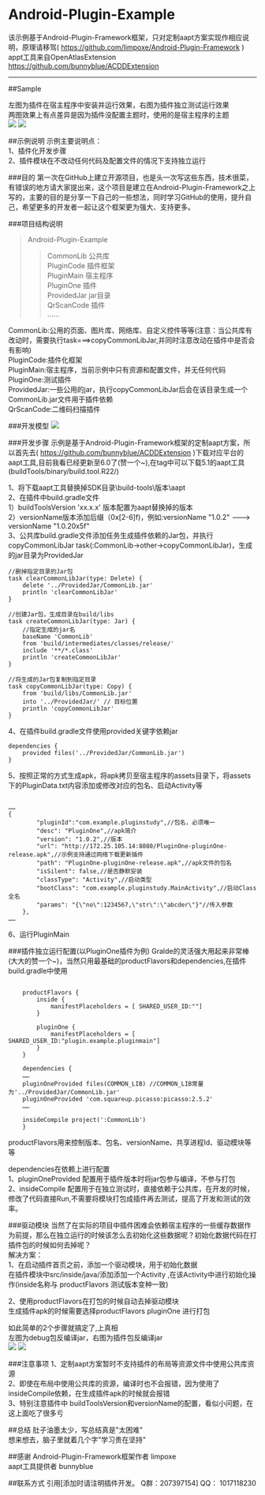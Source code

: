 # Android-Plugin-Example

该示例基于Android-Plugin-Framework框架，只对定制aapt方案实现作相应说明，原理请移驾( https://github.com/limpoxe/Android-Plugin-Framework )<br>
appt工具来自OpenAtlasExtension https://github.com/bunnyblue/ACDDExtension

---

##Sample

左图为插件在宿主程序中安装并运行效果，右图为插件独立测试运行效果<br>
两图效果上有点差异是因为插件没配置主题时，使用的是宿主程序的主题<br>
![](https://github.com/Walkud/Android-Plugin-Example/blob/master/image/PluginGif.gif)
![](https://github.com/Walkud/Android-Plugin-Example/blob/master/image/PluginOne.gif)

##示例说明
示例主要说明点：<br>
1、插件化开发步骤<br>
2、插件模块在不改动任何代码及配置文件的情况下支持独立运行

###目的
第一次在GitHub上建立开源项目，也是头一次写这些东西，技术很菜，有错误的地方请大家提出来，这个项目是建立在Android-Plugin-Framework之上写的，主要的目的是分享一下自己的一些想法，同时学习GitHub的使用，提升自己，希望更多的开发者一起让这个框架更为强大、支持更多。

###项目结构说明
>Android-Plugin-Example<br>
>>CommonLib        公共库<br>
>>PluginCode       插件框架<br>
>>PluginMain       宿主程序<br>
>>PluginOne        插件<br>
>>ProvidedJar      jar目录<br>
>>QrScanCode       插件<br>
>>……<br>

CommonLib:公用的页面、图片库、网络库、自定义控件等等(注意：当公共库有改动时，需要执行task===>copyCommonLibJar,并同时注意改动在插件中是否会有影响)<br>
PluginCode:插件化框架<br>
PluginMain:宿主程序，当前示例中只有资源和配置文件，并无任何代码<br>
PluginOne:测试插件<br>
ProvidedJar:一些公用的jar，执行copyCommonLibJar后会在该目录生成一个CommonLib.jar文件用于插件依赖<br>
QrScanCode:二维码扫描插件

###开发模型
![](https://github.com/Walkud/Android-Plugin-Example/blob/master/image/PluginModel.png)


###开发步骤
示例是基于Android-Plugin-Framework框架的定制aapt方案，所以首先去( https://github.com/bunnyblue/ACDDExtension )下载对应平台的aapt工具,目前我看已经更新至6.0了(赞一个~),在tag中可以下载5.1的aapt工具(buildTools/binary/build.tool.R22/)

1、将下载aapt工具替换掉SDK目录\build-tools\版本\aapt<br>
2、在插件中build.gradle文件<br>
    1）buildToolsVersion 'xx.x.x' 版本配置为aapt替换掉的版本<br>
    2）versionName版本添加后缀（0x[2-6]f)，例如:versionName "1.0.2"  --->  versionName "1.0.20x5f"<br>
3、公共库build.gradle文件添加任务生成插件依赖的Jar包，并执行copyCommonLibJar task(:CommonLib->other->copyCommonLibJar)，生成的jar目录为ProvidedJar
```
//删掉指定目录的Jar包
task clearCommonLibJar(type: Delete) {
    delete '../ProvidedJar/CommonLib.jar'
    println 'clearCommonLibJar'
}

//创建Jar包，生成目录在build/libs
task createCommonLibJar(type: Jar) {
    //指定生成的jar名
    baseName 'CommonLib'
    from 'build/intermediates/classes/release/'
    include '**/*.class'
    println 'createCommonLibJar'
}

//将生成的Jar包复制到指定目录
task copyCommonLibJar(type: Copy) {
    from 'build/libs/CommonLib.jar'
    into '../ProvidedJar/' // 目标位置
    println 'copyCommonLibJar'
}
```
4、在插件build.gradle文件使用provided关键字依赖jar
```
dependencies {
    provided files('../ProvidedJar/CommonLib.jar')
}
```
5、按照正常的方式生成apk，将apk拷贝至宿主程序的assets目录下，将assets下的PluginData.txt内容添加或修改对应的包名、启动Activity等
```

……
{
        "pluginId":"com.example.pluginstudy",//包名，必须唯一
        "desc": "PluginOne",//apk简介
        "version": "1.0.2",//版本
        "url": "http://172.25.105.14:8080/PluginOne-pluginOne-release.apk",//示例支持通过网络下载更新插件
        "path": "PluginOne-pluginOne-release.apk",//apk文件的包名
        "isSilent": false,//是否静默安装
        "classType": "Activity",//启动类型
        "bootClass": "com.example.pluginstudy.MainActivity",//启动Class全名
        "params": "{\"no\":1234567,\"str\":\"abcder\"}"//传入参数
    },
……

```
6、运行PluginMain

###插件独立运行配置(以PluginOne插件为例)
Gralde的灵活强大用起来非常棒(大大的赞一个~)，当然只用最基础的productFlavors和dependencies,在插件build.gradle中使用
```

    productFlavors {
        inside {
            manifestPlaceholders = [ SHARED_USER_ID:""]
        }

        pluginOne {
            manifestPlaceholders = [ SHARED_USER_ID:"plugin.example.pluginmain"]
        }
    }
    
    dependencies {
    ……
    pluginOneProvided files(COMMON_LIB) //COMMON_LIB常量为'../ProvidedJar/CommonLib.jar'
    pluginOneProvided 'com.squareup.picasso:picasso:2.5.2'
    ……

    insideCompile project(':CommonLib')
    }

```
productFlavors用来控制版本、包名、versionName、共享进程Id、驱动模块等等

dependencies在依赖上进行配置<br>
1、pluginOneProvided 配置用于插件版本时将jar包参与编译，不参与打包<br>
2、insideCompile 配置用于在独立测试时，直接依赖于公共库，在开发的时候，修改了代码直接Run,不需要将模块打包成插件再去测试，提高了开发和测试的效率。

###驱动模块
当然了在实际的项目中插件困难会依赖宿主程序的一些缓存数据作为前提，那么在独立运行的时候该怎么去初始化这些数据呢？初始化数据代码在打插件包的时候如何去掉呢？<br>
解决方案：<br>
1、在启动插件首页之前，添加一个驱动模块，用于初始化数据<br>
在插件模块中src/inside/java/添加添加一个Activity ,在该Activity中进行初始化操作(inside名称与 productFlavors 测试版本变种一致)

2、使用productFlavors在打包的时候自动去掉驱动模块<br>
生成插件apk的时候需要选择productFlavors pluginOne 进行打包

如此简单的2个步骤就搞定了,上真相<br>
左图为debug包反编译jar，右图为插件包反编译jar<br>
![](https://github.com/Walkud/Android-Plugin-Example/blob/master/image/PluginDebugJar.png)
![](https://github.com/Walkud/Android-Plugin-Example/blob/master/image/PluginReleaseJar.png)


###注意事项
1、定制aapt方案暂时不支持插件的布局等资源文件中使用公共库资源<br>
2、即使在布局中使用公共库的资源，编译时也不会报错，因为使用了insideCompile依赖，在生成插件apk的时候就会报错<br>
3、特别注意插件中  buildToolsVersion和versionName的配置，看似小问题，在这上面吃了很多亏


##总结
肚子油墨太少，写总结真是"太困难"<br>
想来想去，脑子里就着几个字"学习贵在坚持"


##感谢
Android-Plugin-Framework框架作者 limpoxe<br>
aapt工具提供者 bunnyblue

##联系方式
引用[添加时请注明插件开发。 Q群：207397154]  QQ： 1017118230
